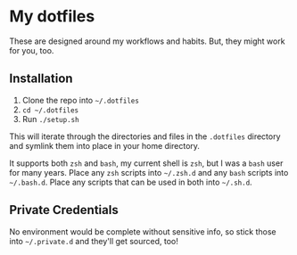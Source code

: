 # My dotfiles
These are designed around my workflows and habits.  But, they might work for you, too.

## Installation
1. Clone the repo into `~/.dotfiles`
2. `cd ~/.dotfiles`
3. Run `./setup.sh`

This will iterate through the directories and files in the `.dotfiles` directory and symlink
them into place in your home directory.

It supports both `zsh` and `bash`, my current shell is `zsh`, but I was a `bash` user for many
years.  Place any `zsh` scripts into `~/.zsh.d` and any `bash` scripts into `~/.bash.d`. Place
any scripts that can be used in both into `~/.sh.d`.

## Private Credentials
No environment would be complete without sensitive info, so stick those into `~/.private.d` and
they'll get sourced, too!
